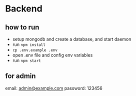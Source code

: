 # Backend

## how to run

- setup mongodb and create a database, and start daemon
- run `npm install`
- `cp .env.example .env`
- open .env file and config env variables
- run `npm start`

## for admin

email: admin@example.com
password: 123456
